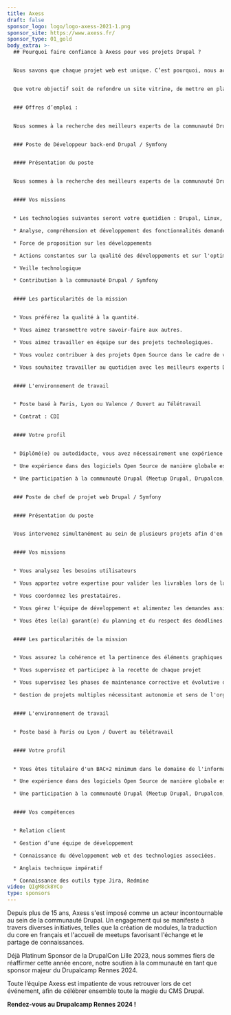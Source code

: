 ```yaml
---
title: Axess
draft: false
sponsor_logo: logo/logo-axess-2021-1.png
sponsor_site: https://www.axess.fr/
sponsor_type: 01_gold
body_extra: >-
  ## Pourquoi faire confiance à Axess pour vos projets Drupal ?


  Nous savons que chaque projet web est unique. C’est pourquoi, nous accompagnons nos clients dans la mise en œuvre de solutions sur mesure adaptées à leurs besoins spécifiques. 


  Que votre objectif soit de refondre un site vitrine, de mettre en place une plateforme e-commerce, d'améliorer l'expérience utilisateur ou de résoudre des défis techniques complexes, Axess se positionne comme partenaire incontournable à chaque étape de votre projet Drupal.


  ### Offres d’emploi :


  Nous sommes à la recherche des meilleurs experts de la communauté Drupal. Proposez-nous votre candidature spontanée directement sur notre [espace carrière](https://www.axess.fr/espace-carriere/offres-emplois/candidature-spontanee).


  ### Poste de Développeur back-end Drupal / Symfony 


  #### Présentation du poste 


  Nous sommes à la recherche des meilleurs experts de la communauté Drupal. Proposez-nous votre candidature spontanée directement sur notre espace carrière.  


  #### Vos missions 


  * Les technologies suivantes seront votre quotidien : Drupal, Linux, PHP, Mariadb, PostgreSQL, Docker, Apache, CSS/HTML, Symfony, Redmine, Jenkins / gitlab CI,  

  * Analyse, compréhension et développement des fonctionnalités demandées 

  * Force de proposition sur les développements 

  * Actions constantes sur la qualité des développements et sur l'optimisation des performances 

  * Veille technologique 

  * Contribution à la communauté Drupal / Symfony 


  #### Les particularités de la mission 


  * Vous préférez la qualité à la quantité. 

  * Vous aimez transmettre votre savoir-faire aux autres. 

  * Vous aimez travailler en équipe sur des projets technologiques. 

  * Vous voulez contribuer à des projets Open Source dans le cadre de votre travail sur des projets d'envergure pour des clients de référence. 

  * Vous souhaitez travailler au quotidien avec les meilleurs experts Drupal francophones et vous embarquer dans l'aventure Drupal 8+. 


  #### L'environnement de travail 


  * Poste basé à Paris, Lyon ou Valence / Ouvert au Télétravail 

  * Contrat : CDI 


  #### Votre profil 


  * Diplômé(e) ou autodidacte, vous avez nécessairement une expérience réussie de 2 ans minimum sur des projets de développement Drupal comme la réalisation d'applications web, de sites web ou de modules personnalisés. 

  * Une expérience dans des logiciels Open Source de manière globale est un plus.  

  * Une participation à la communauté Drupal (Meetup Drupal, Drupalcon, Drupalcamp, contributions sur Drupal.org) est un plus. 


  ### Poste de chef de projet web Drupal / Symfony 


  #### Présentation du poste 


  Vous intervenez simultanément au sein de plusieurs projets afin d'en assurer la coordination, le respect de la charge, des plannings et la qualité des livrables. 


  #### Vos missions 


  * Vous analysez les besoins utilisateurs  

  * Vous apportez votre expertise pour valider les livrables lors de la phase de conception des sites, en collaboration avec les agences de communication.    

  * Vous coordonnez les prestataires.  

  * Vous gérez l'équipe de développement et alimentez les demandes assignées aux équipes constituées de trois à six personnes par projet. 

  * Vous êtes le(la) garant(e) du planning et du respect des deadlines. 


  #### Les particularités de la mission 


  * Vous assurez la cohérence et la pertinence des éléments graphiques et des différentes fonctionnalités, assisté par un architecte technique et/ou un lead développeur.  

  * Vous supervisez et participez à la recette de chaque projet  

  * Vous supervisez les phases de maintenance corrective et évolutive des projets  

  * Gestion de projets multiples nécessitant autonomie et sens de l'organisation  


  #### L'environnement de travail 


  * Poste basé à Paris ou Lyon / Ouvert au télétravail 


  #### Votre profil 


  * Vous êtes titulaire d'un BAC+2 minimum dans le domaine de l'informatique et vous possédez une expérience de 3 ans minimum sur un poste similaire. 

  * Une expérience dans des logiciels Open Source de manière globale est un plus.  

  * Une participation à la communauté Drupal (Meetup Drupal, Drupalcon, Drupalcamp, contributions sur Drupal.org) est un plus. 


  #### Vos compétences 


  * Relation client  

  * Gestion d’une équipe de développement 

  * Connaissance du développement web et des technologies associées. 	 

  * Anglais technique impératif 

  * Connaissance des outils type Jira, Redmine
video: QIgM8ck8YCo
type: sponsors
---
```

Depuis plus de 15 ans, Axess s'est imposé comme un acteur incontournable au sein de la communauté Drupal. Un engagement qui se manifeste à travers diverses initiatives, telles que la création de modules, la traduction du core en français et l'accueil de meetups favorisant l'échange et le partage de connaissances.

Déjà Platinum Sponsor de la DrupalCon Lille 2023, nous sommes fiers de réaffirmer cette année encore, notre soutien à la communauté en tant que sponsor majeur du Drupalcamp Rennes 2024. 

Toute l’équipe Axess est impatiente de vous retrouver lors de cet événement, afin de célébrer ensemble toute la magie du CMS Drupal.

**Rendez-vous au Drupalcamp Rennes 2024 !**
